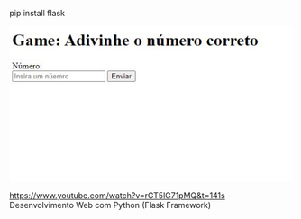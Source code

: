 pip install flask

<img src=".assets/page.JPG">

https://www.youtube.com/watch?v=rGT5lG71pMQ&t=141s - Desenvolvimento Web com Python (Flask Framework)
